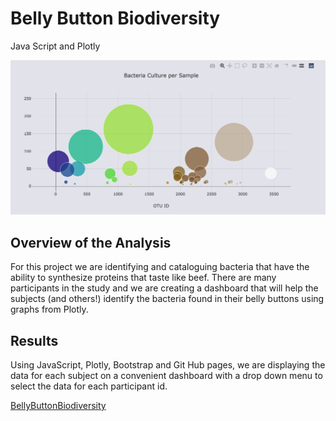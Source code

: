 # Belly Button Biodiversity
Java Script and Plotly

<img src="images/Bacteria_Cultures.png"></img>

## Overview of the Analysis
For this project we are identifying and cataloguing bacteria that have the ability to synthesize proteins that taste like beef. There are many participants in the study and we are creating a dashboard that will help the subjects (and others!) identify the bacteria found in their belly buttons using graphs from Plotly.

## Results

Using JavaScript, Plotly, Bootstrap and Git Hub pages, we are displaying the data for each subject on a convenient dashboard with a drop down menu to select the data for each participant id.

<a href="https://smjuni.github.io/BellyButtonChallenge/">BellyButtonBiodiversity</a>

